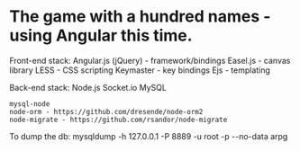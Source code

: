 # The game with a hundred names - using Angular this time.

Front-end stack:
    Angular.js (jQuery) - framework/bindings
    Easel.js - canvas library
    LESS - CSS scripting
    Keymaster - key bindings
    Ejs - templating


Back-end stack:
    Node.js
    Socket.io
    MySQL

    mysql-node
    node-orm - https://github.com/dresende/node-orm2
    node-migrate - https://github.com/rsandor/node-migrate



To dump the db:
mysqldump -h 127.0.0.1 -P 8889 -u root -p --no-data arpg